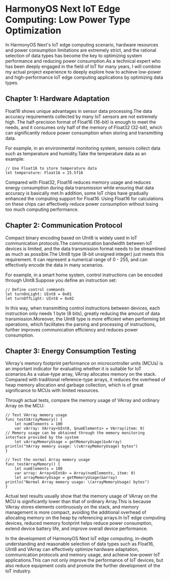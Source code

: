 # HarmonyOS Next IoT Edge Computing: Low Power Type Optimization
In HarmonyOS Next's IoT edge computing scenario, hardware resources and power consumption limitations are extremely strict, and the rational selection of data types has become the key to optimizing system performance and reducing power consumption.As a technical expert who has been deeply engaged in the field of IoT for many years, I will combine my actual project experience to deeply explore how to achieve low-power and high-performance IoT edge computing applications by optimizing data types.

## Chapter 1: Hardware Adaptation
Float16 shows unique advantages in sensor data processing.The data accuracy requirements collected by many IoT sensors are not extremely high. The half-precision format of Float16 (16-bit) is enough to meet the needs, and it consumes only half of the memory of Float32 (32-bit), which can significantly reduce power consumption when storing and transmitting data.

For example, in an environmental monitoring system, sensors collect data such as temperature and humidity.Take the temperature data as an example:
```cj
// Use Float16 to store temperature data
let temperature: Float16 = 25.5f16
```
Compared with Float32, Float16 reduces memory usage and reduces energy consumption during data transmission while ensuring that data accuracy is basically met.In addition, some IoT chips have gradually enhanced the computing support for Float16. Using Float16 for calculations on these chips can effectively reduce power consumption without losing too much computing performance.

## Chapter 2: Communication Protocol
Compact binary encoding based on UInt8 is widely used in IoT communication protocols.The communication bandwidth between IoT devices is limited, and the data transmission format needs to be streamlined as much as possible.The UInt8 type (8-bit unsigned integer) just meets this requirement. It can represent a numerical range of 0 - 255, and can effectively encode the data in many scenarios.

For example, in a smart home system, control instructions can be encoded through UInt8.Suppose you define an instruction set:
```cj
// Define control commands
let turnOnLight: UInt8 = 0x01
let turnOffLight: UInt8 = 0x02
```
In this way, when transmitting control instructions between devices, each instruction only needs 1 byte (8 bits), greatly reducing the amount of data transmission.Moreover, the UInt8 type is more efficient when performing bit operations, which facilitates the parsing and processing of instructions, further improves communication efficiency and reduces power consumption.

## Chapter 3: Energy Consumption Testing
VArray's memory footprint performance on microcontroller units (MCUs) is an important indicator for evaluating whether it is suitable for IoT scenarios.As a value-type array, VArray allocates memory on the stack. Compared with traditional reference-type arrays, it reduces the overhead of heap memory allocation and garbage collection, which is of great significance to MCUs with limited resources.

Through actual tests, compare the memory usage of VArray and ordinary Array on the MCU:
```cj
// Test VArray memory usage
func testVArrayMemory() {
    let numElements = 100
    var vArray: VArray<UInt8, $numElements> = VArray(item: 0)
// Memory usage can be obtained through the memory monitoring interface provided by the system
    let vArrayMemoryUsage = getMemoryUsage(&vArray)
println("VArray memory usage: \(vArrayMemoryUsage) bytes")
}

// Test the normal Array memory usage
func testArrayMemory() {
    let numElements = 100
    var array: Array<UInt8> = Array(numElements, item: 0)
    let arrayMemoryUsage = getMemoryUsage(&array)
println("Normal Array memory usage: \(arrayMemoryUsage) bytes")
}
```
Actual test results usually show that the memory usage of VArray on the MCU is significantly lower than that of ordinary Array.This is because VArray stores elements continuously on the stack, and memory management is more compact, avoiding the additional overhead of allocating memory on the heap by referencing arrays.In IoT edge computing devices, reduced memory footprint helps reduce power consumption, extend device battery life, and improve overall device performance.

In the development of HarmonyOS Next IoT edge computing, in-depth understanding and reasonable selection of data types such as Float16, UInt8 and VArray can effectively optimize hardware adaptation, communication protocols and memory usage, and achieve low-power IoT applications.This can not only improve the performance of IoT devices, but also reduce equipment costs and promote the further development of the IoT industry.
